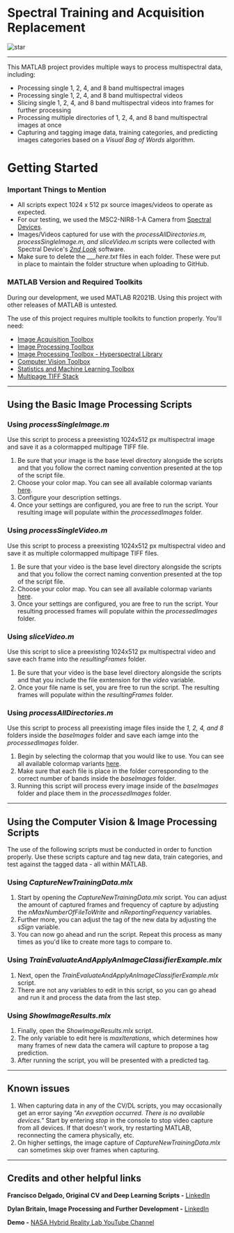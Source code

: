 # Spectral Training and Acquisition Replacement

![star](https://user-images.githubusercontent.com/44561221/169567653-cabdb0d7-2310-4621-a6a9-0b6d004c780f.png)

<hr>

This MATLAB project provides multiple ways to process multispectral data, including:
<ul>
  <li> Processing single 1, 2, 4, and 8 band multispectral images
  <li> Processing single 1, 2, 4, and 8 band multispectral videos
  <li> Slicing single 1, 2, 4, and 8 band multispectral videos into frames for further processing
  <li> Processing multiple directories of 1, 2, 4, and 8 band multispectral images at once
  <li> Capturing and tagging image data, training categories, and predicting images categories based on a <i>Visual Bag of Words</i> algorithm.
</ul>


# Getting Started

### Important Things to Mention

<ul>
  <li> All scripts expect 1024 x 512 px source images/videos to operate as expected. 
  <li> For our testing, we used the MSC2-NIR8-1-A Camera from <a href="https://www.spectraldevices.com/">Spectral Devices</a>.
  <li> Images/Videos captured for use with the <i>processAllDirectories.m, processSingleImage.m, and sliceVideo.m</i> scripts were collected with Spectral Device's <i><a href="https://www.spectraldevices.com/products/2ndlook-camera-software">2nd Look</a></i> software.
  <li> Make sure to delete the <i>___here.txt</i> files in each folder. These were put in place to maintain the folder structure when uploading to GitHub.
</ul>

### MATLAB Version and Required Toolkits
During our development, we used MATLAB R2021B. Using this project with other releases of MATLAB is untested.

The use of this project requires multiple toolkits to function properly. You'll need:
<ul>
  <li><a href="https://www.mathworks.com/products/image-acquisition.html">Image Acquisition Toolbox</a>
  <li><a href="https://www.mathworks.com/products/image.html">Image Processing Toolbox</a>
  <li><a href="https://www.mathworks.com/matlabcentral/fileexchange/76796-image-processing-toolbox-hyperspectral-imaging-library">Image Processing Toolbox - Hyperspectral Library</a>
  <li><a href="https://www.mathworks.com/products/computer-vision.html">Computer Vision Toolbox</a>
  <li><a href="https://www.mathworks.com/products/statistics.html">Statistics and Machine Learning Toolbox</a>
  <li><a href="https://www.mathworks.com/matlabcentral/fileexchange/35684-multipage-tiff-stack?s_tid=srchtitle_multipage%20tiff%20stack_1">Multipage TIFF Stack</a>
</ul>

<hr>

<h2> Using the Basic Image Processing Scripts

<h3> Using <i>processSingleImage.m</i></h3>
  Use this script to process a preexisting 1024x512 px multispectral image and save it as a colormapped multipage TIFF file.
  
  <ol>
    <li> Be sure that your image is the base level directory alongside the scripts and that you follow the correct naming convention presented at the top of the script file. 
    <li> Choose your color map. You can see all available colormap variants <a href="https://www.mathworks.com/help/matlab/ref/colormap.html">here</a>.
    <li> Configure your description settings.
    <li> Once your settings are configured, you are free to run the script. Your resulting image will populate within the <i>processedImages</i> folder.
  </ol>

<h3> Using <i>processSingleVideo.m</i></h3>
  Use this script to process a preexisting 1024x512 px multispectral video and save it as multiple colormapped multipage TIFF files.
  
  <ol>
    <li> Be sure that your video is the base level directory alongside the scripts and that you follow the correct naming convention presented at the top of the script file. 
    <li> Choose your color map. You can see all available colormap variants <a href="https://www.mathworks.com/help/matlab/ref/colormap.html">here</a>.
    <li> Once your settings are configured, you are free to run the script. Your resulting processed frames will populate within the <i>processedImages</i> folder.
  </ol>
  
<h3> Using <i>sliceVideo.m</i></h3>
  Use this script to slice a preexisting 1024x512 px multispectral video and save each frame into the <i>resultingFrames</i> folder.
  
  <ol>
    <li> Be sure that your video is the base level directory alongside the scripts and that you include the file exntension for the <i>video</i> variable. 
    <li> Once your file name is set, you are free to run the script. The resulting frames will populate within the <i>resultingFrames</i> folder.
  </ol>
  
<h3> Using <i>processAllDirectories.m</i></h3>
  Use this script to process all preexisting image files inside the <i>1, 2, 4, and 8</i> folders inside the <i>baseImages</i> folder and save each iamge into the <i>processedImages</i> folder.
  
  <ol>
    <li> Begin by selecting the colormap that you would like to use. You can see all available colormap variants <a href="https://www.mathworks.com/help/matlab/ref/colormap.html">here</a>.
    <li> Make sure that each file is place in the folder corresponding to the correct number of bands inside the <i>baseImages</i> folder.
    <li> Running this script will process every image inside of the <i>baseImages</i> folder and place them in the <i>processedImages</i> folder.
  </ol>
  
  <hr>
  
<h2> Using the Computer Vision & Image Processing Scripts </h2>
  The use of the following scripts must be conducted in order to function properly. Use these scripts capture and tag new data, train categories, and test against the tagged data - all within MATLAB.
  
  <h3>Using <i>CaptureNewTrainingData.mlx</i></h3>
  <ol>
    <li> Start by opening the <i>CaptureNewTrainingData.mlx</i> script. You can adjust the amount of captured frames and frequency of capture by adjusting the <i>nMaxNumberOfFileToWrite</i> and <i>nReportingFrequency</i> variables.
    <li> Further more, you can adjust the tag of the new data by adjusting the <i>sSign</i> variable.
    <li> You can now go ahead and run the script. Repeat this process as many times as you'd like to create more tags to compare to.
  </ol>
  
  <h3>Using <i>TrainEvaluateAndApplyAnImageClassifierExample.mlx</i></h3>
  <ol>
    <li> Next, open the <i>TrainEvaluateAndApplyAnImageClassifierExample.mlx</i> script.
    <li> There are not any variables to edit in this script, so you can go ahead and run it and process the data from the last step.
  </ol>
  
  <h3>Using <i>ShowImageResults.mlx</i></h3>
  <ol>
    <li> Finally, open the <i>ShowImageResults.mlx</i> script.
    <li> The only variable to edit here is <i>maxIterations</i>, which determines how many frames of new data the camera will capture to propose a tag prediction.
    <li> After running the script, you will be presented with a predicted tag.
  </ol>
  
<hr>
  
<h2>Known issues</h2>

<ol>
<li> When capturing data in any of the CV/DL scripts, you may occasionally get an error saying <i>"An exveption occurred. There is no available devices."</i> Start by entering <i>stop</i> in the console to stop video capture from all devices. If that doesn't work, try restarting MATLAB, reconnecting the camera physically, etc.
<li> On higher settings, the image capture of <i>CaptureNewTrainingData.mlx</i> can sometimes skip over frames when capturing.
  </ol>

 <hr>
  
<h2>Credits and other helpful links</h2>
<b>Francisco Delgado, Original CV and Deep Learning Scripts -</b> <a href="https://www.linkedin.com/in/frank-delgado-78759449/">LinkedIn</a>
  
<b>Dylan Britain, Image Processing and Further Development -</b> <a href="https://www.linkedin.com/in/dylan-britain-962046167/">LinkedIn</a>

<b>Demo -</b> <a href="https://www.youtube.com/watch?v=_BO1DY1SMv0">NASA Hybrid Reality Lab YouTube Channel</a> 
